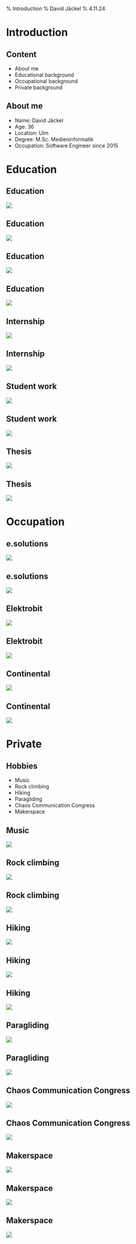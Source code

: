 % Introduction
% David Jäckel
% 4.11.24

# Introduction

## Content

* About me
* Educational background
* Occupational background
* Private background

## About me

* Name: David Jäckel
* Age: 36
* Location: Ulm
* Degree: M.Sc. Medieninformatik
* Occupation: Software Engineer since 2015

# Education

## Education

![](plantuml/bachelor.svg)

## Education

![](plantuml/use_bachelor.svg)

## Education

![](plantuml/master.svg)

## Education

![](plantuml/use_master.svg)

## Internship

![](plantuml/internships.svg)

## Internship

![](plantuml/use_intern.svg)

## Student work

![](plantuml/working_student.svg)

## Student work

![](plantuml/use_student.svg)

## Thesis

![](plantuml/thesis.svg)

## Thesis

![](plantuml/use_thesis.svg)

# Occupation

## e.solutions

![](plantuml/eso.svg)

## e.solutions

![](plantuml/use_eso.svg)

## Elektrobit

![](plantuml/eb.svg)

## Elektrobit

![](plantuml/use_eb.svg)

## Continental

![](plantuml/conti.svg)

## Continental

![](plantuml/use_conti.svg)

# Private

## Hobbies

* Music
* Rock climbing
* Hiking
* Paragliding
* Chaos Communication Congress
* Makerspace

## Music

![](plantuml/private/music.svg)

## Rock climbing

![](images/climb.jpg)

## Rock climbing

![](plantuml/private/climbing.svg)

## Hiking

![](images/tent.jpg)

## Hiking

![](images/segla.jpg)

## Hiking

![](plantuml/private/hiking.svg)

## Paragliding

![](images/para.jpg)

## Paragliding

![](plantuml/private/para.svg)

## Chaos Communication Congress

![](images/ccc.jpg)

## Chaos Communication Congress

![](plantuml/private/ccc.svg)

## Makerspace

![](images/talk.jpg)

## Makerspace

![](images/board.jpg)

## Makerspace

![](plantuml/private/maker.svg)

